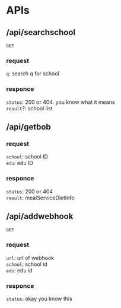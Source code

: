# APIs

## /api/searchschool

`GET`

### request

`q`: search q for school

### responce

`status`: 200 or 404. you know what it means \
`result`?: school list

## /api/getbob

### request

`school`: school ID \
`edu`: edu ID

### responce

`status`: 200 or 404 \
`result`: mealServiceDietInfo

## /api/addwebhook

`GET`

### request

`url`: url of webhook \
`school`: school id \
`edu`: edu id

### responce

`status`: okay you know this
